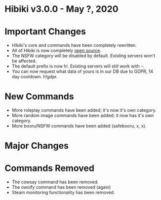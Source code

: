 # Hibiki v3.0.0 - May ?, 2020

# Important Changes
  - Hibiki's core and commands have been completely rewritten.
  - All of Hibiki is now completely [open source](https://github.com/smolespi/Hibiki).
  - The NSFW category will be disabled by default. Existing servers won't be affected.
  - The default prefix is now h!. Existing servers will still work with -.
  - You can now request what data of yours is in our DB due to GDPR, 14 day cooldown. h!gdpr.

# New Commands
  - More roleplay commands have been added; it's now it's own category.
  - More random image commands have been added; it now has it's own category.
  - More booru/NSFW commands have been added (safebooru, x, x).

# Major Changes

# Commands Removed
  - The cowsay command has been removed.
  - The owoify command has been removed (again)
  - Steam monitoring functionality has been removed.